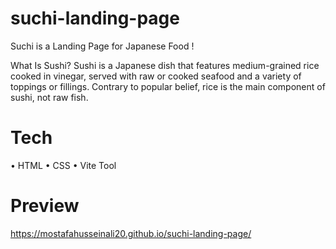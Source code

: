 # suchi-landing-page
 
Suchi is a Landing Page for Japanese Food !

What Is Sushi? Sushi is a Japanese dish that features medium-grained rice cooked in vinegar, served with raw or cooked seafood and a variety of toppings or fillings. Contrary to popular belief, rice is the main component of sushi, not raw fish.


# Tech
• HTML
• CSS
• Vite Tool

# Preview 
https://mostafahusseinali20.github.io/suchi-landing-page/
